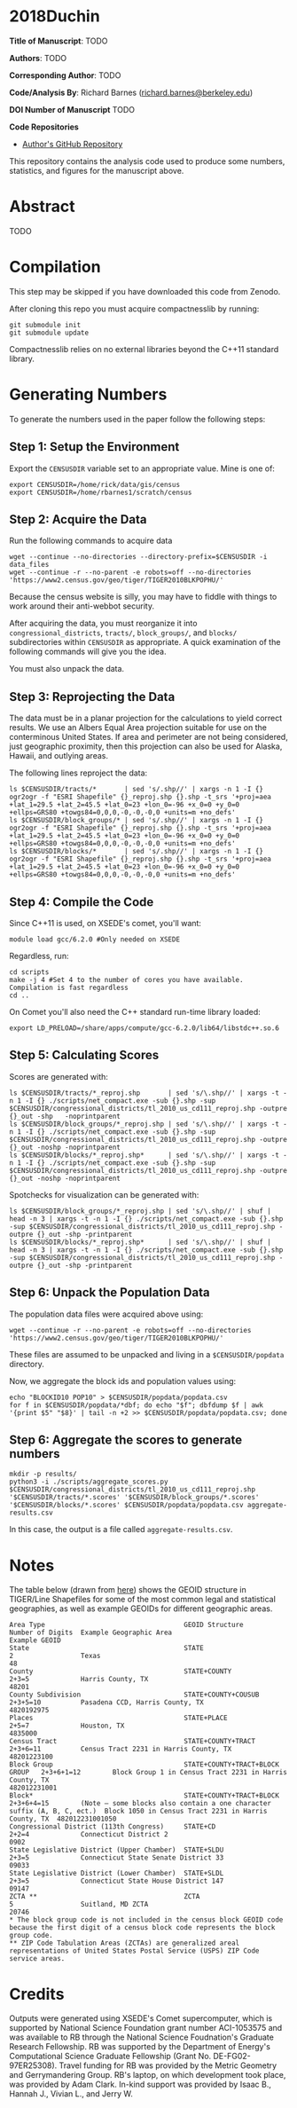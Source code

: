 2018Duchin
==========

**Title of Manuscript**:
TODO

**Authors**: TODO

**Corresponding Author**: TODO

**Code/Analysis By**: Richard Barnes (richard.barnes@berkeley.edu)

**DOI Number of Manuscript**
TODO

**Code Repositories**
 * [Author's GitHub Repository](https://github.com/r-barnes/2018Duchin)

This repository contains the analysis code used to produce some numbers,
statistics, and figures for the manuscript above.



Abstract
========

TODO



Compilation
===========

This step may be skipped if you have downloaded this code from Zenodo.

After cloning this repo you must acquire compactnesslib by running:

    git submodule init
    git submodule update

Compactnesslib relies on no external libraries beyond the C++11 standard
library.



Generating Numbers
==================

To generate the numbers used in the paper follow the following steps:


Step 1: Setup the Environment
-----------------------------

Export the `CENSUSDIR` variable set to an appropriate value. Mine is one of:

    export CENSUSDIR=/home/rick/data/gis/census
    export CENSUSDIR=/home/rbarnes1/scratch/census


Step 2: Acquire the Data
-----------------------------

Run the following commands to acquire data

    wget --continue --no-directories --directory-prefix=$CENSUSDIR -i data_files
    wget --continue -r --no-parent -e robots=off --no-directories 'https://www2.census.gov/geo/tiger/TIGER2010BLKPOPHU/'

Because the census website is silly, you may have to fiddle with things to work
around their anti-webbot security.

After acquiring the data, you must reorganize it into `congressional_districts`,
`tracts/`, `block_groups/`, and `blocks/` subdirectories within `CENSUSDIR` as
appropriate. A quick examination of the following commands will give you the
idea.

You must also unpack the data.

Step 3: Reprojecting the Data
-----------------------------

The data must be in a planar projection for the calculations to yield correct
results. We use an Albers Equal Area projection suitable for use on the
conterminous United States. If area and perimeter are not being considered, just
geographic proximity, then this projection can also be used for Alaska, Hawaii,
and outlying areas.

The following lines reproject the data:

    ls $CENSUSDIR/tracts/*       | sed 's/.shp//' | xargs -n 1 -I {} ogr2ogr -f "ESRI Shapefile" {}_reproj.shp {}.shp -t_srs '+proj=aea +lat_1=29.5 +lat_2=45.5 +lat_0=23 +lon_0=-96 +x_0=0 +y_0=0 +ellps=GRS80 +towgs84=0,0,0,-0,-0,-0,0 +units=m +no_defs'
    ls $CENSUSDIR/block_groups/* | sed 's/.shp//' | xargs -n 1 -I {} ogr2ogr -f "ESRI Shapefile" {}_reproj.shp {}.shp -t_srs '+proj=aea +lat_1=29.5 +lat_2=45.5 +lat_0=23 +lon_0=-96 +x_0=0 +y_0=0 +ellps=GRS80 +towgs84=0,0,0,-0,-0,-0,0 +units=m +no_defs'
    ls $CENSUSDIR/blocks/*       | sed 's/.shp//' | xargs -n 1 -I {} ogr2ogr -f "ESRI Shapefile" {}_reproj.shp {}.shp -t_srs '+proj=aea +lat_1=29.5 +lat_2=45.5 +lat_0=23 +lon_0=-96 +x_0=0 +y_0=0 +ellps=GRS80 +towgs84=0,0,0,-0,-0,-0,0 +units=m +no_defs'


Step 4: Compile the Code
-----------------------------

Since C++11 is used, on XSEDE's comet, you'll want:

    module load gcc/6.2.0 #Only needed on XSEDE

Regardless, run:

    cd scripts
    make -j 4 #Set 4 to the number of cores you have available. Compilation is fast regardless
    cd ..

On Comet you'll also need the C++ standard run-time library loaded:

    export LD_PRELOAD=/share/apps/compute/gcc-6.2.0/lib64/libstdc++.so.6


Step 5: Calculating Scores
-----------------------------

Scores are generated with:

    ls $CENSUSDIR/tracts/*_reproj.shp       | sed 's/\.shp//' | xargs -t -n 1 -I {} ./scripts/net_compact.exe -sub {}.shp -sup $CENSUSDIR/congressional_districts/tl_2010_us_cd111_reproj.shp -outpre {}_out -shp   -noprintparent
    ls $CENSUSDIR/block_groups/*_reproj.shp | sed 's/\.shp//' | xargs -t -n 1 -I {} ./scripts/net_compact.exe -sub {}.shp -sup $CENSUSDIR/congressional_districts/tl_2010_us_cd111_reproj.shp -outpre {}_out -noshp -noprintparent
    ls $CENSUSDIR/blocks/*_reproj.shp*      | sed 's/\.shp//' | xargs -t -n 1 -I {} ./scripts/net_compact.exe -sub {}.shp -sup $CENSUSDIR/congressional_districts/tl_2010_us_cd111_reproj.shp -outpre {}_out -noshp -noprintparent

Spotchecks for visualization can be generated with:

    ls $CENSUSDIR/block_groups/*_reproj.shp | sed 's/\.shp//' | shuf | head -n 3 | xargs -t -n 1 -I {} ./scripts/net_compact.exe -sub {}.shp -sup $CENSUSDIR/congressional_districts/tl_2010_us_cd111_reproj.shp -outpre {}_out -shp -printparent
    ls $CENSUSDIR/blocks/*_reproj.shp*      | sed 's/\.shp//' | shuf | head -n 3 | xargs -t -n 1 -I {} ./scripts/net_compact.exe -sub {}.shp -sup $CENSUSDIR/congressional_districts/tl_2010_us_cd111_reproj.shp -outpre {}_out -shp -printparent


Step 6: Unpack the Population Data
----------------------------------

The population data files were acquired above using:

    wget --continue -r --no-parent -e robots=off --no-directories 'https://www2.census.gov/geo/tiger/TIGER2010BLKPOPHU/'

These files are assumed to be unpacked and living in a `$CENSUSDIR/popdata` directory.

Now, we aggregate the block ids and population values using:

    echo "BLOCKID10 POP10" > $CENSUSDIR/popdata/popdata.csv
    for f in $CENSUSDIR/popdata/*dbf; do echo "$f"; dbfdump $f | awk '{print $5" "$8}' | tail -n +2 >> $CENSUSDIR/popdata/popdata.csv; done




Step 6: Aggregate the scores to generate numbers
------------------------------------------------

    mkdir -p results/
    python3 -i ./scripts/aggregate_scores.py $CENSUSDIR/congressional_districts/tl_2010_us_cd111_reproj.shp '$CENSUSDIR/tracts/*.scores' '$CENSUSDIR/block_groups/*.scores' '$CENSUSDIR/blocks/*.scores' $CENSUSDIR/popdata/popdata.csv aggregate-results.csv

In this case, the output is a file called `aggregate-results.csv`.









Notes
=====

The table below (drawn from
[here](https://www.census.gov/geo/reference/geoidentifiers.html)) shows the
GEOID structure in TIGER/Line Shapefiles for some of the most common legal and
statistical geographies, as well as example GEOIDs for different geographic
areas.

    Area Type                                   GEOID Structure                  Number of Digits  Example Geographic Area                                                                                                        Example GEOID
    State                                       STATE                            2                 Texas                                                                                                                          48
    County                                      STATE+COUNTY                     2+3=5             Harris County, TX                                                                                                              48201
    County Subdivision                          STATE+COUNTY+COUSUB              2+3+5=10          Pasadena CCD, Harris County, TX                                                                                                4820192975
    Places                                      STATE+PLACE                      2+5=7             Houston, TX                                                                                                                    4835000
    Census Tract                                STATE+COUNTY+TRACT               2+3+6=11          Census Tract 2231 in Harris County, TX                                                                                         48201223100
    Block Group                                 STATE+COUNTY+TRACT+BLOCK GROUP   2+3+6+1=12        Block Group 1 in Census Tract 2231 in Harris County, TX                                                                        482012231001
    Block*                                      STATE+COUNTY+TRACT+BLOCK         2+3+6+4=15        (Note – some blocks also contain a one character suffix (A, B, C, ect.)  Block 1050 in Census Tract 2231 in Harris County, TX  482012231001050
    Congressional District (113th Congress)     STATE+CD                         2+2=4             Connecticut District 2                                                                                                         0902
    State Legislative District (Upper Chamber)  STATE+SLDU                       2+3=5             Connecticut State Senate District 33                                                                                           09033
    State Legislative District (Lower Chamber)  STATE+SLDL                       2+3=5             Connecticut State House District 147                                                                                           09147
    ZCTA **                                     ZCTA                             5                 Suitland, MD ZCTA                                                                                                              20746
    * The block group code is not included in the census block GEOID code because the first digit of a census block code represents the block group code.
    ** ZIP Code Tabulation Areas (ZCTAs) are generalized areal representations of United States Postal Service (USPS) ZIP Code service areas.



Credits
=======

Outputs were generated using XSEDE's Comet supercomputer, which is supported by
National Science Foundation grant number ACI-1053575 and was available to RB
through the National Science Foudnation's Graduate Research Fellowship. RB was
supported by the Department of Energy's Computational Science Graduate
Fellowship (Grant No. DE-FG02-97ER25308). Travel funding for RB was provided by
the Metric Geometry and Gerrymandering Group. RB's laptop, on which development
took place, was provided by Adam Clark. In-kind support was provided by Isaac
B., Hannah J., Vivian L., and Jerry W.
